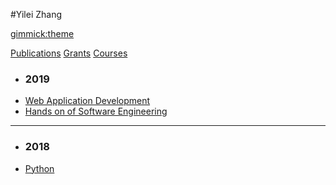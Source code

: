 #Yilei Zhang

[gimmick:theme](bootstrap)


[Publications]()
[Grants]()
[Courses]()
  * ### 2019
  * [Web Application Development](blog/2book/books.md)
  * [Hands on of Software Engineering]()
  - - - -
  * ### 2018   
  * [Python](blog/2book/info-fragmentation-age-remark.md) 

